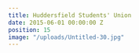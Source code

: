 ```yaml
---
title: Huddersfield Students' Union
date: 2015-06-01 00:00:00 Z
position: 15
image: "/uploads/Untitled-30.jpg"
---
```


